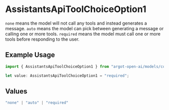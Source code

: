 # AssistantsApiToolChoiceOption1

`none` means the model will not call any tools and instead generates a message. `auto` means the model can pick between generating a message or calling one or more tools. `required` means the model must call one or more tools before responding to the user.


## Example Usage

```typescript
import { AssistantsApiToolChoiceOption1 } from "argot-open-ai/models/components";

let value: AssistantsApiToolChoiceOption1 = "required";
```

## Values

```typescript
"none" | "auto" | "required"
```
